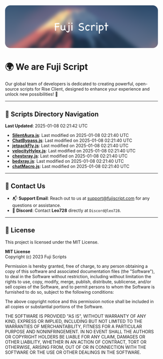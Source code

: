 ![Banner](.github/b.webp)

# 🌍 **We are Fuji Script**

Our global team of developers is dedicated to creating powerful, open-source scripts for Rise Client, designed to enhance your experience and unlock new possibilities! 🌟

---
<!-- SCRIPTS_NAVIGATION_START -->
## 📂 **Scripts Directory Navigation**

**Last Updated**: 2025-01-08 02:21:42 UTC

- **[SilentAura.js](scripts/SilentAura.js)**: Last modified on 2025-01-08 02:21:40 UTC
- **[ChatBypass.js](scripts/ChatBypass.js)**: Last modified on 2025-01-08 02:21:40 UTC
- **[jetpackFly.js](scripts/jetpackFly.js)**: Last modified on 2025-01-08 02:21:40 UTC
- **[velocityHylex.js](scripts/velocityHylex.js)**: Last modified on 2025-01-08 02:21:40 UTC
- **[chestxray.js](scripts/chestxray.js)**: Last modified on 2025-01-08 02:21:40 UTC
- **[bedxray.js](scripts/bedxray.js)**: Last modified on 2025-01-08 02:21:40 UTC
- **[chatMacro.js](scripts/chatMacro.js)**: Last modified on 2025-01-08 02:21:40 UTC

<!-- SCRIPTS_NAVIGATION_END -->

---

## 💬 **Contact Us**  
- 📬 **Support Email**: Reach out to us at [support@fujiscript.com](mailto:support@fujiscript.com) for any questions or assistance.  
- 💬 **Discord**: Contact **Leo728** directly at `Discord@leo728`.

---

## 📜 **License**

This project is licensed under the MIT License.  

**MIT License**  
Copyright (c) 2023 Fuji Scripts  

Permission is hereby granted, free of charge, to any person obtaining a copy of this software and associated documentation files (the "Software"), to deal in the Software without restriction, including without limitation the rights to use, copy, modify, merge, publish, distribute, sublicense, and/or sell copies of the Software, and to permit persons to whom the Software is furnished to do so, subject to the following conditions:  

The above copyright notice and this permission notice shall be included in all copies or substantial portions of the Software.  

THE SOFTWARE IS PROVIDED "AS IS", WITHOUT WARRANTY OF ANY KIND, EXPRESS OR IMPLIED, INCLUDING BUT NOT LIMITED TO THE WARRANTIES OF MERCHANTABILITY, FITNESS FOR A PARTICULAR PURPOSE AND NONINFRINGEMENT. IN NO EVENT SHALL THE AUTHORS OR COPYRIGHT HOLDERS BE LIABLE FOR ANY CLAIM, DAMAGES OR OTHER LIABILITY, WHETHER IN AN ACTION OF CONTRACT, TORT OR OTHERWISE, ARISING FROM, OUT OF OR IN CONNECTION WITH THE SOFTWARE OR THE USE OR OTHER DEALINGS IN THE SOFTWARE.  

